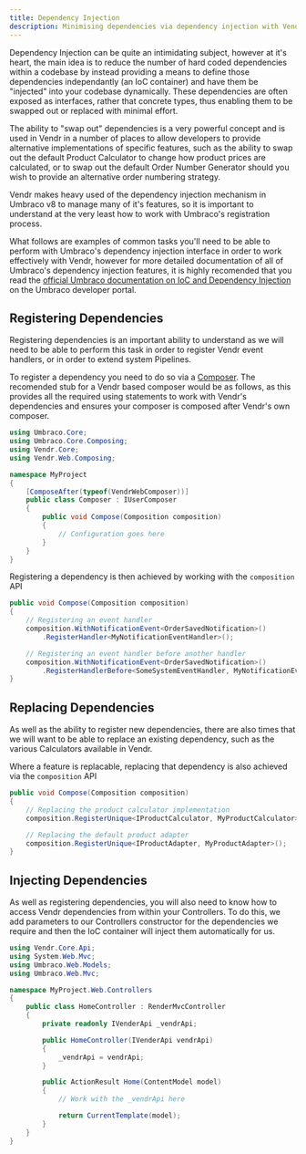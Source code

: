 ```yaml
---
title: Dependency Injection
description: Minimising dependencies via dependency injection with Vendr, the eCommerce solution for Umbraco v8+
---
```


Dependency Injection can be quite an intimidating subject, however at it's heart, the main idea is to reduce the number of hard coded dependencies within a codebase by instead providing a means to define those dependencies independantly (an IoC container) and have them be "injected" into your codebase dynamically. These dependencies are often exposed as interfaces, rather that concrete types, thus enabling them to be swapped out or replaced with minimal effort.

The ability to "swap out" dependencies is a very powerful concept and is used in Vendr in a number of places to allow developers to provide alternative implementations of specific features, such as the ability to swap out the default Product Calculator to change how product prices are calculated, or to swap out the default Order Number Generator should you wish to provide an alternative order numbering strategy.

Vendr makes heavy used of the dependency injection mechanism in Umbraco v8 to manage many of it's features, so it is important to understand at the very least how to work with Umbraco's registration process.

What follows are examples of common tasks you'll need to be able to perform with Umbraco's dependency injection interface in order to work effectively with Vendr, however for more detailed documentation of all of Umbraco's dependency injection features, it is highly recomended that you read the [official Umbraco documentation on IoC and Dependency Injection](https://our.umbraco.com/documentation/reference/using-ioc/) on the Umbraco developer portal.

## Registering Dependencies

Registering dependencies is an important ability to understand as we will need to be able to perform this task in order to register Vendr event handlers, or in order to extend system Pipelines.

To register a dependency you need to do so via a [Composer](https://our.umbraco.com/documentation/implementation/composing/). The recomended stub for a Vendr based composer would be as follows, as this provides all the required using statements to work with Vendr's dependencies and ensures your composer is composed after Vendr's own composer.

````csharp
using Umbraco.Core;
using Umbraco.Core.Composing;
using Vendr.Core;
using Vendr.Web.Composing;

namespace MyProject
{
    [ComposeAfter(typeof(VendrWebComposer))]
    public class Composer : IUserComposer
    {
        public void Compose(Composition composition)
        {
            // Configuration goes here
        }
    }
}
````

Registering a dependency is then achieved by working with the `composition` API

````csharp
public void Compose(Composition composition)
{
    // Registering an event handler
    composition.WithNotificationEvent<OrderSavedNotification>()
        .RegisterHandler<MyNotificationEventHandler>();

    // Registering an event handler before another handler
    composition.WithNotificationEvent<OrderSavedNotification>()
        .RegisterHandlerBefore<SomeSystemEventHandler, MyNotificationEventHandler>();
}
````

## Replacing Dependencies

As well as the ability to register new dependencies, there are also times that we will want to be able to replace an existing dependency, such as the various Calculators available in Vendr.

Where a feature is replacable, replacing that dependency is also achieved via the `composition` API

````csharp
public void Compose(Composition composition)
{
    // Replacing the product calculator implementation
    composition.RegisterUnique<IProductCalculator, MyProductCalculator>();

    // Replacing the default product adapter
    composition.RegisterUnique<IProductAdapter, MyProductAdapter>();
}
````

## Injecting Dependencies

As well as registering dependencies, you will also need to know how to access Vendr dependencies from within your Controllers. To do this, we add parameters to our Controllers constructor for the dependencies we require and then the IoC container will inject them automatically for us.

````csharp
using Vendr.Core.Api;
using System.Web.Mvc;
using Umbraco.Web.Models;
using Umbraco.Web.Mvc;

namespace MyProject.Web.Controllers
{
    public class HomeController : RenderMvcController
    {
        private readonly IVenderApi _vendrApi;

        public HomeController(IVenderApi vendrApi)
        {
            _vendrApi = vendrApi;
        }

        public ActionResult Home(ContentModel model)
        {
            // Work with the _vendrApi here

            return CurrentTemplate(model);
        }
    }
}
````